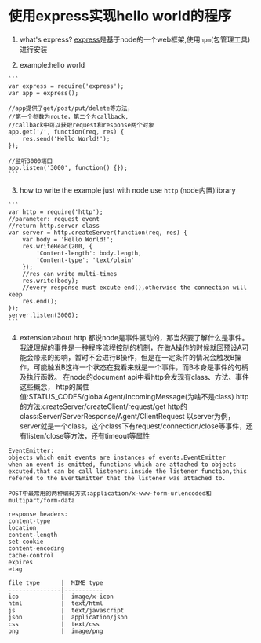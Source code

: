 使用express实现hello world的程序
===========

1.   what's express?
    [express](http://expressjs.com/)是基于node的一个web框架,使用`npm`(包管理工具)进行安装

2.   example:hello world
    
    ```
    var express = require('express');
    var app = express();

    //app提供了get/post/put/delete等方法，
    //第一个参数为route，第二个为callback,
    //callback中可以获取request和response两个对象
    app.get('/', function(req, res) {
        res.send('Hello World!');
    });

    //监听3000端口
    app.listen('3000', function() {});
    ```

3.   how to write the example just with node
    use `http` (node内置)library

    ```
    var http = require('http');
    //parameter: request event
    //return http.server class
    var server = http.createServer(function(req, res) {
        var body = 'Hello World!';
        res.writeHead(200, {
            'Content-length': body.length,
            'Content-type': 'text/plain'
        });
        //res can write multi-times
        res.write(body);
        //every response must excute end(),otherwise the connection will keep
        res.end();
    });
    server.listen(3000);
    ```
4.   extension:about http
    都说node是事件驱动的，那当然要了解什么是事件。我说理解的事件是一种程序流程控制的机制，在做A操作的时候就回预设A可能会带来的影响，暂时不会进行B操作，但是在一定条件的情况会触发B操作，可能触发B这样一个状态在我看来就是一个事件，而B本身是事件的句柄及执行函数。
    在node的document api中看http会发现有class、方法、事件这些概念，
    http的属性值:STATUS_CODES/globalAgent/IncomingMessage(为啥不是class)
    http的方法:createServer/createClient/request/get
    http的class:Server/ServerResponse/Agent/ClientRequest
    以server为例，server就是一个class，这个class下有request/connection/close等事件，还有listen/close等方法，还有timeout等属性

    EventEmitter: 
    objects which emit events are instances of events.EventEmitter
    when an event is emitted, functions which are attached to objects excuted,that can be call listeners.inside the listener function,this refered to the EventEmitter that the listener was attached to. 
    
    POST中最常用的两种编码方式:application/x-www-form-urlencoded和multipart/form-data

    response headers:
    content-type
    location
    content-length
    set-cookie
    content-encoding
    cache-control
    expires
    etag

    file type      |  MIME type
    ---------------|-----------
    ico            |  image/x-icon
    html           |  text/html
    js             |  text/javascript
    json           |  application/json
    css            |  text/css
    png            |  image/png